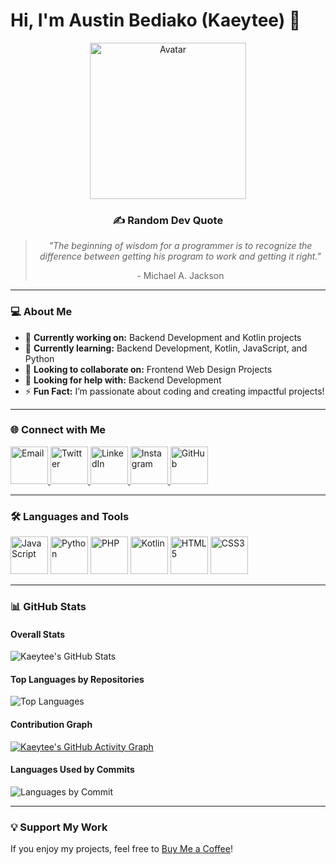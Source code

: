 # Hi, I'm Austin Bediako (Kaeytee) 👋  

<div align="center">
  <img src="https://octodex.github.com/images/kimonotocat.png" alt="Avatar" width="250"/>
  <h3>✍️ Random Dev Quote</h3>
  <blockquote>
    <p><i>"The beginning of wisdom for a programmer is to recognize the difference between getting his program to work and getting it right."</i></p>
    <footer>- Michael A. Jackson</footer>
  </blockquote>
</div>

---

### 💻 About Me  
- 🔭 **Currently working on:** Backend Development and Kotlin projects  
- 🌱 **Currently learning:** Backend Development, Kotlin, JavaScript, and Python  
- 👯 **Looking to collaborate on:** Frontend Web Design Projects  
- 🤝 **Looking for help with:** Backend Development  
- ⚡ **Fun Fact:** I’m passionate about coding and creating impactful projects!  

---

### 🌐 Connect with Me  
<div>
  <a href="mailto:austinbediako4@gmail.com">
    <img src="https://cdn.jsdelivr.net/gh/devicons/devicon/icons/google/google-original.svg" alt="Email" width="60" height="60" />
  </a>
  <a href="https://twitter.com/kaeytee_">
    <img src="https://cdn.jsdelivr.net/gh/devicons/devicon/icons/twitter/twitter-original.svg" alt="Twitter" width="60" height="60" />
  </a>
  <a href="https://linkedin.com/in/kaeytee">
    <img src="https://cdn.jsdelivr.net/gh/devicons/devicon/icons/linkedin/linkedin-original.svg" alt="LinkedIn" width="60" height="60" />
  </a>
  <a href="https://instagram.com/_.kaey.tee_">
    <img src="https://cdn.jsdelivr.net/gh/devicons/devicon/icons/instagram/instagram-original.svg" alt="Instagram" width="60" height="60" />
  </a>
  <a href="https://github.com/Kaeytee">
    <img src="https://cdn.jsdelivr.net/gh/devicons/devicon/icons/github/github-original.svg" alt="GitHub" width="60" height="60" />
  </a>
</div>  

---

### 🛠 Languages and Tools  
<div>
  <img src="https://cdn.jsdelivr.net/gh/devicons/devicon/icons/javascript/javascript-original.svg" alt="JavaScript" width="60" height="60" />
  <img src="https://cdn.jsdelivr.net/gh/devicons/devicon/icons/python/python-original.svg" alt="Python" width="60" height="60" />
  <img src="https://cdn.jsdelivr.net/gh/devicons/devicon/icons/php/php-original.svg" alt="PHP" width="60" height="60" />
  <img src="https://cdn.jsdelivr.net/gh/devicons/devicon/icons/kotlin/kotlin-original.svg" alt="Kotlin" width="60" height="60" />
  <img src="https://cdn.jsdelivr.net/gh/devicons/devicon/icons/html5/html5-original.svg" alt="HTML5" width="60" height="60" />
  <img src="https://cdn.jsdelivr.net/gh/devicons/devicon/icons/css3/css3-original.svg" alt="CSS3" width="60" height="60" />
</div>  

---

### 📊 GitHub Stats  

#### Overall Stats  
![Kaeytee's GitHub Stats](https://github-readme-stats.vercel.app/api?username=Kaeytee&show_icons=true&theme=radical&count_private=true)  

#### Top Languages by Repositories  
![Top Languages](https://github-readme-stats.vercel.app/api/top-langs/?username=Kaeytee&layout=compact&theme=radical)  

#### Contribution Graph  
[![Kaeytee's GitHub Activity Graph](https://github-readme-activity-graph.vercel.app/graph?username=Kaeytee&theme=radical)](https://github.com/ashutosh00710/github-readme-activity-graph)  

#### Languages Used by Commits  
![Languages by Commit](https://github-readme-streak-stats.herokuapp.com?user=Kaeytee&theme=radical&hide_border=true)  

---

### 💡 Support My Work  
If you enjoy my projects, feel free to [Buy Me a Coffee](https://www.buymeacoffee.com/kaeytee)!
